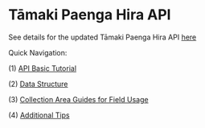 Tāmaki Paenga Hira API
=============

See details for the updated Tāmaki Paenga Hira API [here](https://github.com/AucklandMuseum/_API/wiki)

Quick Navigation:

(1) [API Basic Tutorial](https://github.com/AucklandMuseum/_API/wiki/(1)-API-Basics)

(2) [Data Structure](https://github.com/AucklandMuseum/_API/wiki/(2)-Data-Structure)

(3) [Collection Area Guides for Field Usage](https://github.com/AucklandMuseum/_API/wiki/(3)-Collection-Area-Guides-for-Field-Usage)

(4) [Additional Tips](https://github.com/AucklandMuseum/_API/wiki/(4)-Additional-Tips)
